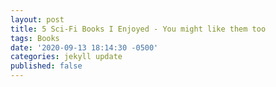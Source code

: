 ```yaml
---
layout: post
title: 5 Sci-Fi Books I Enjoyed - You might like them too
tags: Books
date: '2020-09-13 18:14:30 -0500'
categories: jekyll update
published: false
---
```

